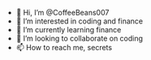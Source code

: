 - 👋 Hi, I’m @CoffeeBeans007
- 👀 I’m interested in coding and finance
- 🌱 I’m currently learning finance
- 💞️ I’m looking to collaborate on coding
- 📫 How to reach me, secrets

<!---
CoffeeBeans007/CoffeeBeans007 is a ✨ special ✨ repository because its `README.md` (this file) appears on your GitHub profile.
You can click the Preview link to take a look at your changes.
--->
